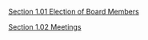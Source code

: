 [Section 1.01 Election of Board Members](https://livingskyschooldivision.github.io/AdminProceduresPublic/1.01ElectionOfBoardMembers)

[Section 1.02 Meetings](https://livingskyschooldivision.github.io/AdminProceduresPublic/1.02Meetings)
